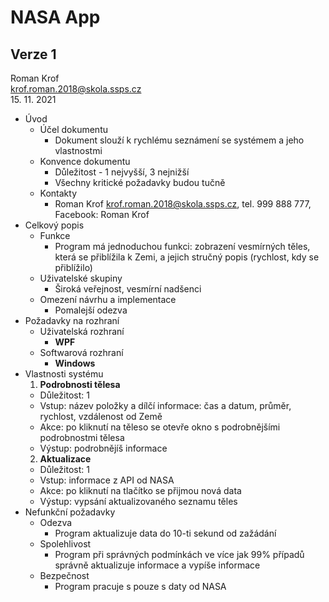 # NASA App
## Verze 1

Roman Krof <br/>
krof.roman.2018@skola.ssps.cz <br/>
15. 11. 2021

* Úvod
  * Účel dokumentu
    * Dokument slouží k rychlému seznámení se systémem a jeho vlastnostmi
  * Konvence dokumentu
    * Důležitost - 1 nejvyšší, 3 nejnižší
    * Všechny kritické požadavky budou tučně
  * Kontakty
    * Roman Krof krof.roman.2018@skola.ssps.cz, tel. 999 888 777, Facebook: Roman Krof
* Celkový popis
  * Funkce
    * Program má jednoduchou funkci: zobrazení vesmírných těles, která se přiblížila k Zemi, a jejich stručný popis (rychlost, kdy se přiblížilo)
  * Uživatelské skupiny
    * Široká veřejnost, vesmírní nadšenci
  * Omezení návrhu a implementace
    * Pomalejší odezva
* Požadavky na rozhraní
  * Uživatelská rozhraní
    * **WPF**
  * Softwarová rozhraní
    * **Windows**
* Vlastnosti systému
  1. **Podrobnosti tělesa**
    * Důležitost: 1
    * Vstup: název položky a dílčí informace: čas a datum, průměr, rychlost, vzdálenost od Země
    * Akce: po kliknutí na těleso se otevře okno s podrobnějšími podrobnostmi tělesa
    * Výstup: podrobnějíš informace
  2. **Aktualizace**
    * Důležitost: 1
    * Vstup: informace z API od NASA
    * Akce: po kliknutí na tlačítko se přijmou nová data
    * Výstup: vypsání aktualizovaného seznamu těles
* Nefunkční požadavky
  * Odezva
    * Program aktualizuje data do 10-ti sekund od zažádání
  * Spolehlivost
    * Program při správných podmínkách ve více jak 99% případů správně aktualizuje informace a vypíše informace
  * Bezpečnost
    * Program pracuje s pouze s daty od NASA
